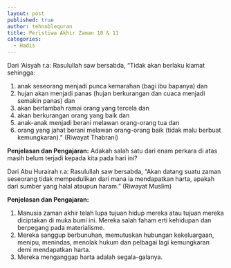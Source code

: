 ```yaml
---
layout: post
published: true
author: tehnoblequran
title: Peristiwa Akhir Zaman 10 & 11
categories:
  - Hadis
---
```

Dari ‘Aisyah r.a: Rasulullah saw bersabda, “Tidak akan berlaku kiamat sehingga: 

1. anak seseorang menjadi punca kemarahan (bagi ibu bapanya) dan
2. hujan akan menjadi panas (hujan berkurangan dan cuaca menjadi semakin panas) dan
3. akan bertambah ramai orang yang tercela dan
4. akan berkurangan orang yang baik dan
5. anak-anak menjadi berani melawan orang-orang tua dan 
6. orang yang jahat berani melawan orang-orang baik (tidak malu berbuat kemungkaran).” (Riwayat Thabrani)

**Penjelasan dan Pengajaran:** Adakah salah satu dari enam perkara di atas masih belum terjadi kepada kita pada hari ini?

Dari Abu Hurairah r.a: Rasulullah saw bersabda, “Akan datang suatu zaman seseorang tidak mempedulikan dari mana ia mendapatkan harta, apakah dari sumber yang halal ataupun haram.” (Riwayat Muslim) 

**Penjelasan dan Pengajaran:** 
1. Manusia zaman akhir telah lupa tujuan hidup mereka atau tujuan mereka diciptakan di muka bumi ini. Mereka salah faham erti kehidupan dan berpegang pada materialisme.
2. Mereka sanggup berbunuhan, memutuskan hubungan kekeluargaan, menipu, menindas, menolak hukum dan pelbagai lagi kemungkaran demi mendapatkan harta.
3. Mereka menganggap harta adalah segala-galanya.
